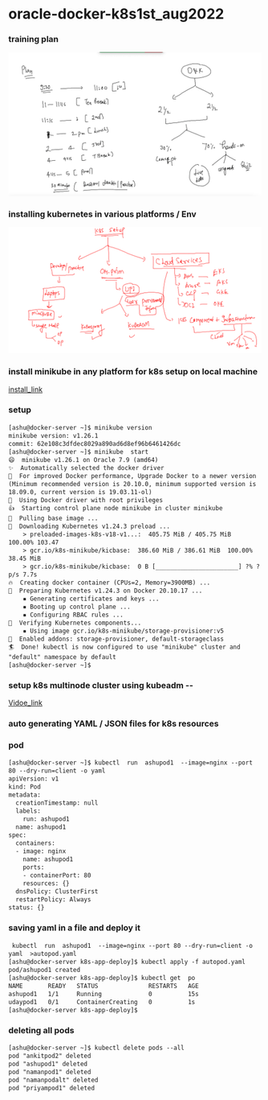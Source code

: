 # oracle-docker-k8s1st_aug2022

### training plan 

<img src="plan.png">


### installing kubernetes in various platforms / Env 

<img src="install.png">

### install minikube in any platform for k8s setup on local machine 

[install_link](https://minikube.sigs.k8s.io/docs/start/)

### setup 

```
[ashu@docker-server ~]$ minikube version 
minikube version: v1.26.1
commit: 62e108c3dfdec8029a890ad6d8ef96b6461426dc
[ashu@docker-server ~]$ minikube  start 
😄  minikube v1.26.1 on Oracle 7.9 (amd64)
✨  Automatically selected the docker driver
💨  For improved Docker performance, Upgrade Docker to a newer version (Minimum recommended version is 20.10.0, minimum supported version is 18.09.0, current version is 19.03.11-ol)
📌  Using Docker driver with root privileges
👍  Starting control plane node minikube in cluster minikube
🚜  Pulling base image ...
💾  Downloading Kubernetes v1.24.3 preload ...
    > preloaded-images-k8s-v18-v1...:  405.75 MiB / 405.75 MiB  100.00% 103.47 
    > gcr.io/k8s-minikube/kicbase:  386.60 MiB / 386.61 MiB  100.00% 38.45 MiB 
    > gcr.io/k8s-minikube/kicbase:  0 B [_______________________] ?% ? p/s 7.7s
🔥  Creating docker container (CPUs=2, Memory=3900MB) ...
🐳  Preparing Kubernetes v1.24.3 on Docker 20.10.17 ...
    ▪ Generating certificates and keys ...
    ▪ Booting up control plane ...
    ▪ Configuring RBAC rules ...
🔎  Verifying Kubernetes components...
    ▪ Using image gcr.io/k8s-minikube/storage-provisioner:v5
🌟  Enabled addons: storage-provisioner, default-storageclass
🏄  Done! kubectl is now configured to use "minikube" cluster and "default" namespace by default
[ashu@docker-server ~]$ 

```


### setup k8s multinode cluster using kubeadm -- 

[Vidoe_link](https://www.youtube.com/watch?v=TTzbQdu30YA&t=24s)

### auto generating YAML / JSON files for k8s resources 

### pod 

```
[ashu@docker-server ~]$ kubectl  run  ashupod1  --image=nginx --port 80 --dry-run=client -o yaml 
apiVersion: v1
kind: Pod
metadata:
  creationTimestamp: null
  labels:
    run: ashupod1
  name: ashupod1
spec:
  containers:
  - image: nginx
    name: ashupod1
    ports:
    - containerPort: 80
    resources: {}
  dnsPolicy: ClusterFirst
  restartPolicy: Always
status: {}

```

### saving yaml in a file and deploy it 

```
 kubectl  run  ashupod1  --image=nginx --port 80 --dry-run=client -o yaml  >autopod.yaml
[ashu@docker-server k8s-app-deploy]$ kubectl apply -f autopod.yaml 
pod/ashupod1 created
[ashu@docker-server k8s-app-deploy]$ kubectl get  po 
NAME       READY   STATUS              RESTARTS   AGE
ashupod1   1/1     Running             0          15s
udaypod1   0/1     ContainerCreating   0          1s
[ashu@docker-server k8s-app-deploy]$ 
```

### deleting all pods 

```
[ashu@docker-server ~]$ kubectl delete pods --all
pod "ankitpod2" deleted
pod "ashupod1" deleted
pod "namanpod1" deleted
pod "namanpodalt" deleted
pod "priyampod1" deleted

```


